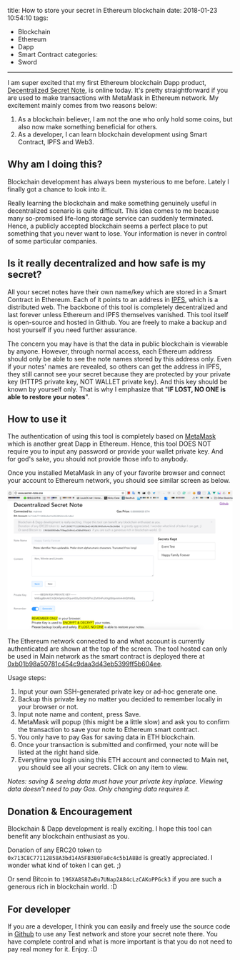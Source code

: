 title: How to store your secret in Ethereum blockchain
date: 2018-01-23 10:54:10
tags:
  - Blockchain
  - Ethereum
  - Dapp
  - Smart Contract
categories:
  - Sword
---

[Decentralized Secret Note]: http://www.secret-note.one/

I am super excited that my first Ethereum blockchain Dapp product, [Decentralized Secret Note][], is online today.  It's pretty straightforward if you are used to make transactions with MetaMask in Ethereum network.  My excitement mainly comes from two reasons below:  

1. As a blockchain believer, I am not the one who only hold some coins, but also now make something beneficial for others.  
2. As a developer, I can learn blockchain development using Smart Contract, IPFS and Web3.  


## Why am I doing this?

Blockchain development has always been mysterious to me before.  Lately I finally got a chance to look into it.  

Really learning the blockchain and make something genuinely useful in decentralized scenario is quite difficult.  This idea comes to me because many so-promised life-long storage service can suddenly terminated.  Hence, a publicly accepted blockchain seems a perfect place to put something that you never want to lose.  Your information is never in control of some particular companies.  


## Is it really decentralized and how safe is my secret?

[IPFS]: https://ipfs.io/

All your secret notes have their own name/key which are stored in a Smart Contract in Ethereum.  Each of it points to an address in [IPFS][], which is a distributed web.  The backbone of this tool is completely decentralized and last forever unless Ethereum and IPFS themselves vanished.  This tool itself is open-source and hosted in Github.  You are freely to make a backup and host yourself if you need further assurance.  

The concern you may have is that the data in public blockchain is viewable by anyone.  However, through normal access, each Ethereum address should only be able to see the note names stored by this address only.  Even if your notes' names are revealed, so others can get the address in IPFS, they still cannot see your secret because they are protected by your private key (HTTPS private key, NOT WALLET private key).  And this key should be known by yourself only.  That is why I emphasize that "**IF LOST, NO ONE is able to restore your notes**".


## How to use it

[MetaMask]: https://metamask.io/

The authentication of using this tool is completely based on [MetaMask][] which is another great Dapp in Ethereum.  Hence, this tool DOES NOT require you to input any password or provide your wallet private key.  And for god's sake, you should not provide those info to anybody.  

Once you installed MetaMask in any of your favorite browser and connect your account to Ethereum network, you should see similar screen as below.  

![Screen Shot](https://raw.githubusercontent.com/kenspirit/blog-cdn-data/master/secret-note.png)

[0xb01b98a50781c454c9daa3d43eb5399ff5b604ee]: https://etherscan.io/address/0xb01b98a50781c454c9daa3d43eb5399ff5b604ee#code

The Ethereum network connected to and what account is currently authenticated are shown at the top of the screen.  The tool hosted can only be used in Main network as the smart contract is deployed there at [0xb01b98a50781c454c9daa3d43eb5399ff5b604ee][].  

Usage steps:  

1. Input your own SSH-generated private key or ad-hoc generate one.  
2. Backup this private key no matter you decided to remember locally in your browser or not.  
3. Input note name and content, press Save.  
4. MetaMask will popup (this might be a little slow) and ask you to confirm the transaction to save your note to Ethereum smart contract.  
5. You only have to pay Gas for saving data in ETH blockchain.  
6. Once your transaction is submitted and confirmed, your note will be listed at the right hand side.  
7. Everytime you login using this ETH account and connected to Main net, you should see all your secrets.  Click on any item to view.  

_Notes: saving & seeing data must have your private key inplace.  Viewing data doesn't need to pay Gas.  Only changing data requires it._


## Donation & Encouragement

Blockchain & Dapp development is really exciting.  I hope this tool can benefit any blockchain enthusiast as you.  

Donation of any ERC20 token to 
`0x713C8C77112858A3bd14A5FB380Fa0c4c5b1A8Bd` is greatly appreciated.  I wonder what kind of token I can get. ;)

Or send Bitcoin to `196XA8S8ZwBu7UNap2A84cLzCAKoPPGck3` if you are such a generous rich in blockchain world. :D


## For developer


[Github]: https://github.com/kenspirit/secret-note

If you are a developer, I think you can easily and freely use the source code in [Github][] to use any Test network and store your secret note there.  You have complete control and what is more important is that you do not need to pay real money for it.  Enjoy.  :D
